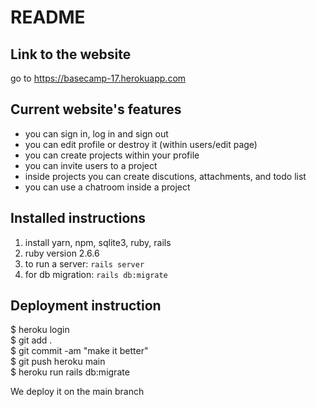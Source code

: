# README

## Link to the website

go to https://basecamp-17.herokuapp.com

## Current website's features

- you can sign in, log in and sign out
- you can edit profile or destroy it (within users/edit page)
- you can create projects within your profile
- you can invite users to a project
- inside projects you can create discutions, attachments, and todo list
- you can use a chatroom inside a project

## Installed instructions

1. install yarn, npm, sqlite3, ruby, rails
2. ruby version 2.6.6
3. to run a server: `rails server`
4. for db migration: `rails db:migrate`

## Deployment instruction

$ heroku login  
$ git add .  
$ git commit -am "make it better"  
$ git push heroku main  
$ heroku run rails db:migrate

We deploy it on the main branch
